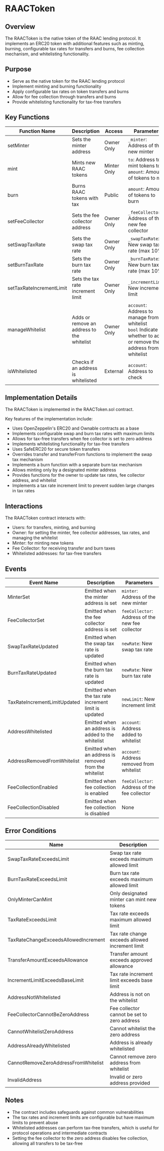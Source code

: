 # RAACToken

## Overview

The RAACToken is the native token of the RAAC lending protocol. It implements an ERC20 token with additional features such as minting, burning, configurable tax rates for transfers and burns, fee collection mechanism, and whitelisting functionality.

## Purpose

- Serve as the native token for the RAAC lending protocol
- Implement minting and burning functionality
- Apply configurable tax rates on token transfers and burns
- Allow for fee collection through transfers and burns
- Provide whitelisting functionality for tax-free transfers

## Key Functions

| Function Name | Description | Access | Parameters |
|---------------|-------------|--------|------------|
| setMinter | Sets the minter address | Owner Only | `_minter`: Address of the new minter |
| mint | Mints new RAAC tokens | Minter Only | `to`: Address to mint tokens to<br>`amount`: Amount of tokens to mint |
| burn | Burns RAAC tokens with tax | Public | `amount`: Amount of tokens to burn |
| setFeeCollector | Sets the fee collector address | Owner Only | `_feeCollector`: Address of the new fee collector |
| setSwapTaxRate | Sets the swap tax rate | Owner Only | `_swapTaxRate`: New swap tax rate (max 10%) |
| setBurnTaxRate | Sets the burn tax rate | Owner Only | `_burnTaxRate`: New burn tax rate (max 10%) |
| setTaxRateIncrementLimit | Sets the tax rate increment limit | Owner Only | `_incrementLimit`: New increment limit |
| manageWhitelist | Adds or remove an address to the whitelist | Owner Only | `account`: Address to manage from whitelist <br> `bool` Indicate whether to add or remove the address from whitelist |
| isWhitelisted | Checks if an address is whitelisted | External | `account`: Address to check |

## Implementation Details

The RAACToken is implemented in the RAACToken.sol contract.

Key features of the implementation include:

- Uses OpenZeppelin's ERC20 and Ownable contracts as a base
- Implements configurable swap and burn tax rates with maximum limits
- Allows for tax-free transfers when fee collector is set to zero address
- Implements whitelisting functionality for tax-free transfers
- Uses SafeERC20 for secure token transfers
- Overrides transfer and transferFrom functions to implement the swap tax mechanism
- Implements a burn function with a separate burn tax mechanism
- Allows minting only by a designated minter address
- Provides functions for the owner to update tax rates, fee collector address, and whitelist
- Implements a tax rate increment limit to prevent sudden large changes in tax rates

## Interactions

The RAACToken contract interacts with:

- Users: for transfers, minting, and burning
- Owner: for setting the minter, fee collector addresses, tax rates, and managing the whitelist
- Minter: for minting new tokens
- Fee Collector: for receiving transfer and burn taxes
- Whitelisted addresses: for tax-free transfers

## Events

| Event Name | Description | Parameters |
|------------|-------------|------------|
| MinterSet | Emitted when the minter address is set | `minter`: Address of the new minter |
| FeeCollectorSet | Emitted when the fee collector address is set | `feeCollector`: Address of the new fee collector |
| SwapTaxRateUpdated | Emitted when the swap tax rate is updated | `newRate`: New swap tax rate |
| BurnTaxRateUpdated | Emitted when the burn tax rate is updated | `newRate`: New burn tax rate |
| TaxRateIncrementLimitUpdated | Emitted when the tax rate increment limit is updated | `newLimit`: New increment limit |
| AddressWhitelisted | Emitted when an address is added to the whitelist | `account`: Address added to whitelist |
| AddressRemovedFromWhitelist | Emitted when an address is removed from the whitelist | `account`: Address removed from whitelist |
| FeeCollectionEnabled | Emitted when fee collection is enabled | `feeCollector`: Address of the fee collector |
| FeeCollectionDisabled | Emitted when fee collection is disabled | None |

## Error Conditions

| Name | Description |
|------|-------------|
| SwapTaxRateExceedsLimit | Swap tax rate exceeds maximum allowed limit |
| BurnTaxRateExceedsLimit | Burn tax rate exceeds maximum allowed limit |
| OnlyMinterCanMint | Only designated minter can mint new tokens |
| TaxRateExceedsLimit | Tax rate exceeds maximum allowed limit |
| TaxRateChangeExceedsAllowedIncrement | Tax rate change exceeds allowed increment limit |
| TransferAmountExceedsAllowance | Transfer amount exceeds approved allowance |
| IncrementLimitExceedsBaseLimit | Tax rate increment limit exceeds base limit |
| AddressNotWhitelisted | Address is not on the whitelist |
| FeeCollectorCannotBeZeroAddress | Fee collector cannot be set to zero address |
| CannotWhitelistZeroAddress | Cannot whitelist the zero address |
| AddressAlreadyWhitelisted | Address is already whitelisted |
| CannotRemoveZeroAddressFromWhitelist | Cannot remove zero address from whitelist |
| InvalidAddress | Invalid or zero address provided |


## Notes

- The contract includes safeguards against common vulnerabilities
- The tax rates and increment limits are configurable but have maximum limits to prevent abuse
- Whitelisted addresses can perform tax-free transfers, which is useful for protocol operations and intermediate contracts
- Setting the fee collector to the zero address disables fee collection, allowing all transfers to be tax-free
